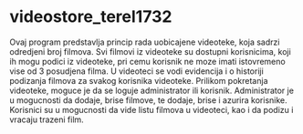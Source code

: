# videostore_terel1732
Ovaj program predstavlja princip rada uobicajene videoteke, koja sadrzi odredjeni broj filmova.
Svi filmovi iz videoteke su dostupni korisnicima, koji ih mogu podici iz videoteke, pri cemu korisnik ne moze imati 
istovremeno vise od 3 posudjena filma. U videoteci se vodi evidencija i o historiji podizanja filmova za svakog korisnika videoteke.
Prilikom pokretanja videoteke, moguce je da se loguje administrator ili korisnik.
Administrator je u mogucnosti da dodaje, brise filmove, te dodaje, brise i azurira korisnike.
Korisnici su u mogucnosti da vide listu filmova u videoteci, kao i da podizu i vracaju trazeni film.
